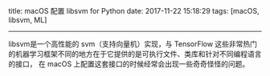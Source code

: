 title: macOS 配置 libsvm for Python
date: 2017-11-22 15:18:29
tags: [macOS, libsvm, ML]

---

libsvm是一个高性能的 svm（支持向量机）实现，与 TensorFlow 这些非常热门的机器学习框架不同的地方在于它提供的是可执行文件、类库和针对不同编程语言的接口， 在 macOS 上配置这套接口的时候经常会出现一些奇奇怪怪的问题。